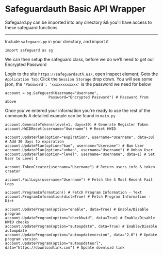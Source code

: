 # Safeguardauth Basic API Wrapper

Safeguard.py can be imported into any directory
 && you'll have access to these safeguard functions
_______________________________________________________
Include `safeguard.py` in your directory, and import it
```
import safeguard as sg
```
We can then setup the safeguard class, before we do we'll need to get our Encrypted Password

Login to the site `https://safeguardauth.us/`, open inspect element; Goto the `Application Tab`; Click the `Session Storage` drop down.
You will see some json, the `'Password': 'xxxxxxxxxxxx'` is the password we need for below
```
account = sg.Safeguard(Username="Username", 
                    Password="Encrypted Password") # Password from above
```
                    
Once you've entered your information you're ready to use the rest of the commands
A detailed example can be found in `main.py`
```
account.GenerateTokens(level=1, days=30) # Generate Register Token
account.HWIDReset(username="Username") # Reset HWID

account.UpdatePlan(option="expiration", username="Username", data=30) # Add 30 days to expiration
account.UpdatePlan(option="ban", username="Username") # Ban User
account.UpdatePlan(option="unban", username="Username") # Unban User
account.UpdatePlan(option="level", username="Username", data=1) # Set User to Level 1

account.TokenCreator(username="Username") # Return users info & token creator

account.FailLogs(username="Username") # Fetch the 5 Most Recent Fail Logs

account.ProgramInformation() # Fetch Program Information - Text
account.ProgramInformation(dict=True) # Fetch Program Information - Dict

account.UpdateProgram(option="enable", data=True) # Enable/Disable program
account.UpdateProgram(option="checkhwid", data=True) # Enable/Disable HWID checks
account.UpdateProgram(option="autoupdate", data=True) # Enable/Disable autoupdate
account.UpdateProgram(option="autoupdateversion", data="2.0") # Update program version
account.UpdateProgram(option="autoupdateurl", data="https://downloadlink.com") # Update download link
```
